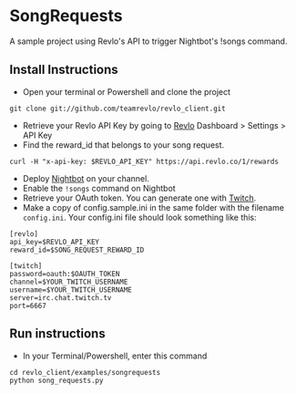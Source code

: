 # SongRequests

A sample project using Revlo's API to trigger Nightbot's !songs command.

## Install Instructions

* Open your terminal or Powershell and clone the project
```
git clone git://github.com/teamrevlo/revlo_client.git
```
* Retrieve your Revlo API Key by going to [Revlo](https://revlo.co) Dashboard > Settings > API Key
* Find the reward\_id that belongs to your song request.
```
curl -H "x-api-key: $REVLO_API_KEY" https://api.revlo.co/1/rewards
```
* Deploy [Nightbot](https://beta.nightbot.tv) on your channel.
* Enable the `!songs` command on Nightbot
* Retrieve your OAuth token. You can generate one with [Twitch](https://twitchapps.com/).
* Make a copy of config.sample.ini in the same folder with the filename `config.ini`. Your config.ini file should look something like this:
```
[revlo]
api_key=$REVLO_API_KEY
reward_id=$SONG_REQUEST_REWARD_ID

[twitch]
password=oauth:$OAUTH_TOKEN
channel=$YOUR_TWITCH_USERNAME
username=$YOUR_TWITCH_USERNAME
server=irc.chat.twitch.tv
port=6667
```

## Run instructions

* In your Terminal/Powershell, enter this command
```
cd revlo_client/examples/songrequests
python song_requests.py
```
